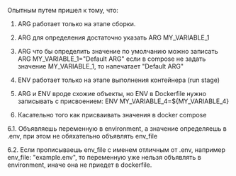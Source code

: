Опытным путем пришел к тому, что:
1. ARG работает только на этапе сборки.
2. ARG для определения достаточно указать ARG MY_VARIABLE_1
3. ARG что бы определить значение по умолчанию можно записать ARG MY_VARIABLE_1="Default ARG" если в compose не задать значение MY_VARIABLE_1, то напечатает "Default ARG"

4. ENV работает только на этапе выполнения контейнера (run stage)
5. ARG и ENV вроде схожие объекты, но ENV в Dockerfile нужно записывать с присвоением:
ENV MY_VARIABLE_4=${MY_VARIABLE_4}

6. Касательно того как присваивать значения в docker compose

6.1. Объявляешь переменную в environment, а значение определяешь в .env, при этом не обяхательно объявлять env_file

6.2. Если прописываешь env_file с именем отличным от .env, например env_file: "example.env", то переменную уже нельзя объявлять в environment, иначе она не приедет в dockerfile.
